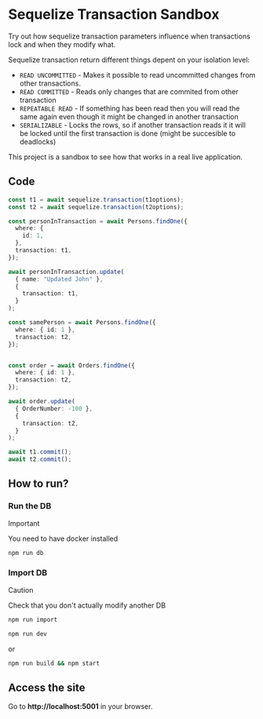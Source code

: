 
# Sequelize Transaction Sandbox 
Try out how sequelize transaction parameters influence when transactions lock and when they modify what.

Sequelize transaction return different things depent on your isolation level:
- `READ UNCOMMITTED` - Makes it possible to read uncommitted changes from other transactions.
- `READ COMMITTED` - Reads only changes that are commited from other transaction
- `REPEATABLE READ` - If something has been read then you will read the same again even though it might be changed in another transaction
- `SERIALIZABLE` - Locks the rows, so if another transaction reads it it will be locked until the first transaction is done (might be succesible to deadlocks)


This project is a sandbox to see how that works in a real live application.


## Code
```typescript
const t1 = await sequelize.transaction(t1options);
const t2 = await sequelize.transaction(t2options);

const personInTransaction = await Persons.findOne({
  where: {
    id: 1,
  },
  transaction: t1,
});

await personInTransaction.update(
  { name: "Updated John" },
  {
    transaction: t1,
  }
);

const samePerson = await Persons.findOne({
  where: { id: 1 },
  transaction: t2,
});


const order = await Orders.findOne({
  where: { id: 1 },
  transaction: t2,
});

await order.update(
  { OrderNumber: -100 },
  {
    transaction: t2,
  }
);

await t1.commit();
await t2.commit();
```

## How to run?

### Run the DB
> [!IMPORTANT]  
> You need to have docker installed
```bash
npm run db
```
### Import DB
> [!CAUTION]
> Check that you don't actually modify another DB
```bash
npm run import
```

```bash
npm run dev
```

or

```bash
npm run build && npm start
```

## Access the site
Go to **http://localhost:5001** in your browser.